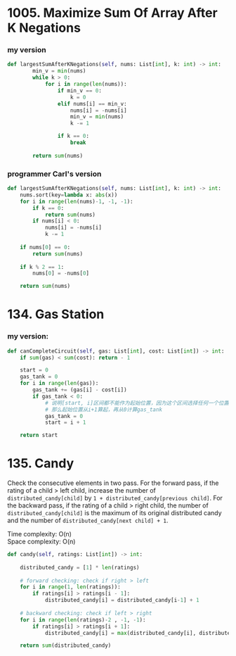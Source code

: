 # 1005. Maximize Sum Of Array After K Negations
### my version
```PYTHON
def largestSumAfterKNegations(self, nums: List[int], k: int) -> int:
        min_v = min(nums) 
        while k > 0:
            for i in range(len(nums)):
                if min_v == 0:
                    k = 0
                elif nums[i] == min_v:
                    nums[i] = -nums[i]
                    min_v = min(nums)
                    k -= 1

                if k == 0:
                    break
    
        return sum(nums)
```
### programmer Carl's version
```PYTHON
def largestSumAfterKNegations(self, nums: List[int], k: int) -> int:
    nums.sort(key=lambda x: abs(x))
    for i in range(len(nums)-1, -1, -1):
        if k == 0: 
            return sum(nums)
        if nums[i] < 0:
            nums[i] = -nums[i]
            k -= 1
            
    if nums[0] == 0:
        return sum(nums)
    
    if k % 2 == 1:
        nums[0] = -nums[0]

    return sum(nums)
```

# 134. Gas Station
### my version:
```PYTHON
def canCompleteCircuit(self, gas: List[int], cost: List[int]) -> int:
    if sum(gas) < sum(cost): return - 1

    start = 0
    gas_tank = 0
    for i in range(len(gas)):
        gas_tank += (gas[i] - cost[i])
        if gas_tank < 0:
            # 说明[start, i]区间都不能作为起始位置，因为这个区间选择任何一个位置作为起点，到i这里都会断油
            # 那么起始位置从i+1算起，再从0计算gas_tank
            gas_tank = 0
            start = i + 1

    return start 
```

# 135. Candy
Check the consecutive elements in two pass. For the forward pass, if the rating of a child > left child, increase the number of `distributed_candy[child]` by `1 + distributed_candy[previous child]`. For the backward pass, if the rating of a child > right child, the number of `distributed_candy[child]` is the maximum of its original distributed candy and the number of `distributed_candy[next child] + 1`.
        
Time complexity: O(n)\
Space complexity: O(n)
```PYTHON
def candy(self, ratings: List[int]) -> int:
    
    distributed_candy = [1] * len(ratings)
    
    # forward checking: check if right > left
    for i in range(1, len(ratings)):
        if ratings[i] > ratings[i - 1]:
            distributed_candy[i] = distributed_candy[i-1] + 1
    
    # backward checking: check if left > right
    for i in range(len(ratings)-2 , -1, -1):
        if ratings[i] > ratings[i + 1]:
            distributed_candy[i] = max(distributed_candy[i], distributed_candy[i+1] + 1)

    return sum(distributed_candy) 
```